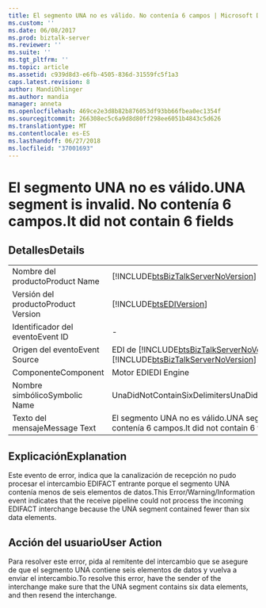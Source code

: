 ```yaml
---
title: El segmento UNA no es válido. No contenía 6 campos | Microsoft Docs
ms.custom: ''
ms.date: 06/08/2017
ms.prod: biztalk-server
ms.reviewer: ''
ms.suite: ''
ms.tgt_pltfrm: ''
ms.topic: article
ms.assetid: c939d8d3-e6fb-4505-836d-31559fc5f1a3
caps.latest.revision: 8
author: MandiOhlinger
ms.author: mandia
manager: anneta
ms.openlocfilehash: 469ce2e3d8b82b876053df93bb66fbea0ec1354f
ms.sourcegitcommit: 266308ec5c6a9d8d80ff298ee6051b4843c5d626
ms.translationtype: MT
ms.contentlocale: es-ES
ms.lasthandoff: 06/27/2018
ms.locfileid: "37001693"
---
```

# <a name="una-segment-is-invalid-it-did-not-contain-6-fields"></a><span data-ttu-id="6a37d-103">El segmento UNA no es válido.</span><span class="sxs-lookup"><span data-stu-id="6a37d-103">UNA segment is invalid.</span></span> <span data-ttu-id="6a37d-104">No contenía 6 campos.</span><span class="sxs-lookup"><span data-stu-id="6a37d-104">It did not contain 6 fields</span></span>
## <a name="details"></a><span data-ttu-id="6a37d-105">Detalles</span><span class="sxs-lookup"><span data-stu-id="6a37d-105">Details</span></span>  
  
|                 |                                                                                        |
|-----------------|----------------------------------------------------------------------------------------|
|  <span data-ttu-id="6a37d-106">Nombre del producto</span><span class="sxs-lookup"><span data-stu-id="6a37d-106">Product Name</span></span>   |   [!INCLUDE[btsBizTalkServerNoVersion](../includes/btsbiztalkservernoversion-md.md)]   |
| <span data-ttu-id="6a37d-107">Versión del producto</span><span class="sxs-lookup"><span data-stu-id="6a37d-107">Product Version</span></span> |               [!INCLUDE[btsEDIVersion](../includes/btsediversion-md.md)]               |
|    <span data-ttu-id="6a37d-108">Identificador del evento</span><span class="sxs-lookup"><span data-stu-id="6a37d-108">Event ID</span></span>     |                                           -                                            |
|  <span data-ttu-id="6a37d-109">Origen del evento</span><span class="sxs-lookup"><span data-stu-id="6a37d-109">Event Source</span></span>   | <span data-ttu-id="6a37d-110">EDI de [!INCLUDE[btsBizTalkServerNoVersion](../includes/btsbiztalkservernoversion-md.md)]</span><span class="sxs-lookup"><span data-stu-id="6a37d-110">[!INCLUDE[btsBizTalkServerNoVersion](../includes/btsbiztalkservernoversion-md.md)] EDI</span></span> |
|    <span data-ttu-id="6a37d-111">Componente</span><span class="sxs-lookup"><span data-stu-id="6a37d-111">Component</span></span>    |                                       <span data-ttu-id="6a37d-112">Motor EDI</span><span class="sxs-lookup"><span data-stu-id="6a37d-112">EDI Engine</span></span>                                       |
|  <span data-ttu-id="6a37d-113">Nombre simbólico</span><span class="sxs-lookup"><span data-stu-id="6a37d-113">Symbolic Name</span></span>  |                             <span data-ttu-id="6a37d-114">UnaDidNotContainSixDelimiters</span><span class="sxs-lookup"><span data-stu-id="6a37d-114">UnaDidNotContainSixDelimiters</span></span>                              |
|  <span data-ttu-id="6a37d-115">Texto del mensaje</span><span class="sxs-lookup"><span data-stu-id="6a37d-115">Message Text</span></span>   |                  <span data-ttu-id="6a37d-116">El segmento UNA no es válido.</span><span class="sxs-lookup"><span data-stu-id="6a37d-116">UNA segment is invalid.</span></span> <span data-ttu-id="6a37d-117">No contenía 6 campos.</span><span class="sxs-lookup"><span data-stu-id="6a37d-117">It did not contain 6 fields</span></span>                   |
  
## <a name="explanation"></a><span data-ttu-id="6a37d-118">Explicación</span><span class="sxs-lookup"><span data-stu-id="6a37d-118">Explanation</span></span>  
 <span data-ttu-id="6a37d-119">Este evento de error,  indica que la canalización de recepción no pudo procesar el intercambio EDIFACT entrante porque el segmento UNA contenía menos de seis elementos de datos.</span><span class="sxs-lookup"><span data-stu-id="6a37d-119">This Error/Warning/Information event indicates that the receive pipeline could not process the incoming EDIFACT interchange because the UNA segment contained fewer than six data elements.</span></span>  
  
## <a name="user-action"></a><span data-ttu-id="6a37d-120">Acción del usuario</span><span class="sxs-lookup"><span data-stu-id="6a37d-120">User Action</span></span>  
 <span data-ttu-id="6a37d-121">Para resolver este error, pida al remitente del intercambio que se asegure de que el segmento UNA contiene seis elementos de datos y vuelva a enviar el intercambio.</span><span class="sxs-lookup"><span data-stu-id="6a37d-121">To resolve this error, have the sender of the interchange make sure that the UNA segment contains six data elements, and then resend the interchange.</span></span>